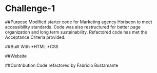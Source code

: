# Challenge-1

##Purpose
Modified starter code for Marketing agency Horiseon to meet accessibility standards. Code was also restructured for better page organization and long term sustainability. Refactored code has met the Acceptance Criteria provided.

##Built With
*HTML
*CSS

##Website


##Contribution
Code refactored by Fabricio Bustamante
